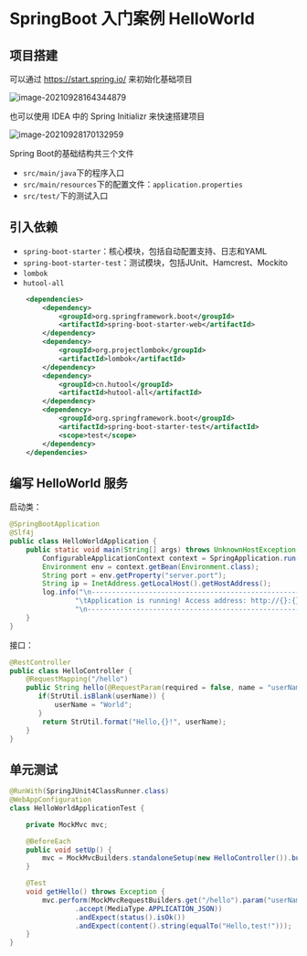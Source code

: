 # SpringBoot 入门案例 HelloWorld

## 项目搭建

可以通过 https://start.spring.io/ 来初始化基础项目

![image-20210928164344879](https://image.kongxiao.top/20210928164346.png)

也可以使用 IDEA 中的 Spring Initializr 来快速搭建项目

![image-20210928170132959](https://image.kongxiao.top/20210928170133.png)

Spring Boot的基础结构共三个文件

- `src/main/java`下的程序入口
- `src/main/resources`下的配置文件：`application.properties`
- `src/test/`下的测试入口

## 引入依赖

- `spring-boot-starter`：核心模块，包括自动配置支持、日志和YAML
- `spring-boot-starter-test`：测试模块，包括JUnit、Hamcrest、Mockito
- `lombok`
- `hutool-all`

```xml
    <dependencies>
        <dependency>
            <groupId>org.springframework.boot</groupId>
            <artifactId>spring-boot-starter-web</artifactId>
        </dependency>
        <dependency>
            <groupId>org.projectlombok</groupId>
            <artifactId>lombok</artifactId>
        </dependency>
        <dependency>
            <groupId>cn.hutool</groupId>
            <artifactId>hutool-all</artifactId>
        </dependency>
        <dependency>
            <groupId>org.springframework.boot</groupId>
            <artifactId>spring-boot-starter-test</artifactId>
            <scope>test</scope>
        </dependency>
    </dependencies>
```

## 编写 HelloWorld 服务

启动类：

```java
@SpringBootApplication
@Slf4j
public class HelloWorldApplication {
    public static void main(String[] args) throws UnknownHostException {
        ConfigurableApplicationContext context = SpringApplication.run(HelloWorldApplication.class, args);
        Environment env = context.getBean(Environment.class);
        String port = env.getProperty("server.port");
        String ip = InetAddress.getLocalHost().getHostAddress();
        log.info("\n---------------------------------------------------------\n" +
                "\tApplication is running! Access address: http://{}:{}" +
                "\n---------------------------------------------------------\n", ip, port);
    }
}
```

接口：

```java
@RestController
public class HelloController {
    @RequestMapping("/hello")
    public String hello(@RequestParam(required = false, name = "userName") String userName) {
       if(StrUtil.isBlank(userName)) {
           userName = "World";
       }
        return StrUtil.format("Hello,{}!", userName);
    }
}

```

## 单元测试

```java
@RunWith(SpringJUnit4ClassRunner.class)
@WebAppConfiguration
class HelloWorldApplicationTest {

    private MockMvc mvc;

    @BeforeEach
    public void setUp() {
        mvc = MockMvcBuilders.standaloneSetup(new HelloController()).build();
    }

    @Test
    void getHello() throws Exception {
        mvc.perform(MockMvcRequestBuilders.get("/hello").param("userName", "test")
                .accept(MediaType.APPLICATION_JSON))
                .andExpect(status().isOk())
                .andExpect(content().string(equalTo("Hello,test!")));
    }
}
```

